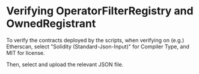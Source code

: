 # Verifying OperatorFilterRegistry and OwnedRegistrant

To verify the contracts deployed by the scripts, when verifying on (e.g.) Etherscan, select "Solidity (Standard-Json-Input)" for Compiler Type, and MIT for license.

Then, select and upload the relevant JSON file.